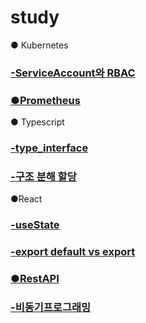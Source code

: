 # study

● Kubernetes
### [-ServiceAccount와 RBAC](https://github.com/limes22/study/blob/main/K8S/ServiceAccount%EC%99%80%20RBAC.pdf)
### [●Prometheus](https://github.com/limes22/study/blob/main/prometheus/prometheus.pdf)

● Typescript
### [-type_interface](https://github.com/limes22/study/blob/main/typescript/type_interface.pdf)
### [-구조 분해 할당](https://github.com/limes22/study/blob/main/typescript/%EA%B5%AC%EC%A1%B0%20%EB%B6%84%ED%95%B4%20%ED%95%A0%EB%8B%B9.pdf)

●React
### [-useState](https://github.com/limes22/study/blob/main/React/React.useState.pdf)
### [-export default vs export](https://github.com/limes22/study/blob/main/React/Export%20%EC%99%80%20Export%20default%20%EC%B0%A8%EC%9D%B4.pdf)
### [●RestAPI](https://github.com/limes22/study/blob/main/RestAPI/REST%20API.pdf)
### [-비동기프로그래밍](https://github.com/limes22/study/blob/main/RestAPI/비동기프로그래밍.pdf)
